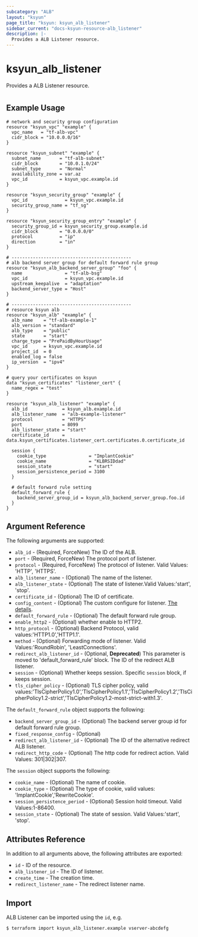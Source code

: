 ```yaml
---
subcategory: "ALB"
layout: "ksyun"
page_title: "ksyun: ksyun_alb_listener"
sidebar_current: "docs-ksyun-resource-alb_listener"
description: |-
  Provides a ALB Listener resource.
---
```


# ksyun_alb_listener

Provides a ALB Listener resource.

#

## Example Usage

```hcl
# network and security group configuration
resource "ksyun_vpc" "example" {
  vpc_name   = "tf-alb-vpc"
  cidr_block = "10.0.0.0/16"
}

resource "ksyun_subnet" "example" {
  subnet_name       = "tf-alb-subnet"
  cidr_block        = "10.0.1.0/24"
  subnet_type       = "Normal"
  availability_zone = var.az
  vpc_id            = ksyun_vpc.example.id
}

resource "ksyun_security_group" "example" {
  vpc_id              = ksyun_vpc.example.id
  security_group_name = "tf_sg"
}

resource "ksyun_security_group_entry" "example" {
  security_group_id = ksyun_security_group.example.id
  cidr_block        = "0.0.0.0/0"
  protocol          = "ip"
  direction         = "in"
}

# ---------------------------------------------
# alb backend server group for default forward rule group
resource "ksyun_alb_backend_server_group" "foo" {
  name                = "tf-alb-bsg"
  vpc_id              = ksyun_vpc.example.id
  upstream_keepalive  = "adaptation"
  backend_server_type = "Host"
}

# ---------------------------------------------
# resource ksyun alb
resource "ksyun_alb" "example" {
  alb_name    = "tf-alb-example-1"
  alb_version = "standard"
  alb_type    = "public"
  state       = "start"
  charge_type = "PrePaidByHourUsage"
  vpc_id      = ksyun_vpc.example.id
  project_id  = 0
  enabled_log = false
  ip_version  = "ipv4"
}

# query your certificates on ksyun
data "ksyun_certificates" "listener_cert" {
  name_regex = "test"
}

resource "ksyun_alb_listener" "example" {
  alb_id             = ksyun_alb.example.id
  alb_listener_name  = "alb-example-listener"
  protocol           = "HTTPS"
  port               = 8099
  alb_listener_state = "start"
  certificate_id     = data.ksyun_certificates.listener_cert.certificates.0.certificate_id

  session {
    cookie_type                = "ImplantCookie"
    cookie_name                = "KLBRSIDdad"
    session_state              = "start"
    session_persistence_period = 3100
  }

  # default forward rule setting
  default_forward_rule {
    backend_server_group_id = ksyun_alb_backend_server_group.foo.id
  }
}
```

## Argument Reference

The following arguments are supported:

* `alb_id` - (Required, ForceNew) The ID of the ALB.
* `port` - (Required, ForceNew) The protocol port of listener.
* `protocol` - (Required, ForceNew) The protocol of listener. Valid Values: 'HTTP', 'HTTPS'.
* `alb_listener_name` - (Optional) The name of the listener.
* `alb_listener_state` - (Optional) The state of listener.Valid Values:'start', 'stop'.
* `certificate_id` - (Optional) The ID of certificate.
* `config_content` - (Optional) The custom configure for listener. [The details](https://docs.ksyun.com/documents/42615?type=3).
* `default_forward_rule` - (Optional) The default forward rule group.
* `enable_http2` - (Optional) whether enable to HTTP2.
* `http_protocol` - (Optional) Backend Protocol, valid values:'HTTP1.0','HTTP1.1'.
* `method` - (Optional) Forwarding mode of listener. Valid Values:'RoundRobin', 'LeastConnections'.
* `redirect_alb_listener_id` - (Optional, **Deprecated**) This parameter is moved to 'default_forward_rule' block. The ID of the redirect ALB listener.
* `session` - (Optional) Whether keeps session. Specific `session` block, if keeps session.
* `tls_cipher_policy` - (Optional) TLS cipher policy, valid values:'TlsCipherPolicy1.0','TlsCipherPolicy1.1','TlsCipherPolicy1.2','TlsCipherPolicy1.2-strict','TlsCipherPolicy1.2-most-strict-with1.3'.

The `default_forward_rule` object supports the following:

* `backend_server_group_id` - (Optional) The backend server group id for default forward rule group.
* `fixed_response_config` - (Optional) 
* `redirect_alb_listener_id` - (Optional) The ID of the alternative redirect ALB listener.
* `redirect_http_code` - (Optional) The http code for redirect action. Valid Values: 301|302|307.

The `session` object supports the following:

* `cookie_name` - (Optional) The name of cookie.
* `cookie_type` - (Optional) The type of cookie, valid values: 'ImplantCookie','RewriteCookie'.
* `session_persistence_period` - (Optional) Session hold timeout. Valid Values:1-86400.
* `session_state` - (Optional) The state of session. Valid Values:'start', 'stop'.

## Attributes Reference

In addition to all arguments above, the following attributes are exported:

* `id` - ID of the resource.
* `alb_listener_id` - The ID of listener.
* `create_time` - The creation time.
* `redirect_listener_name` - The redirect listener name.


## Import

ALB Listener can be imported using the `id`, e.g.

```
$ terraform import ksyun_alb_listener.example vserver-abcdefg
```

